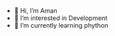 - 👋 Hi, I’m Aman
- 👀 I’m interested in Development
- 🌱 I’m currently learning phython


<!---
aman107/aman107 is a ✨ special ✨ repository because its `README.md` (this file) appears on your GitHub profile.
You can click the Preview link to take a look at your changes.
--->
